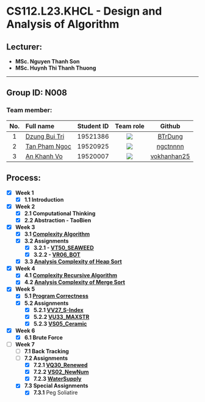 # CS112.L23.KHCL - Design and Analysis of Algorithm
## Lecturer:
- **MSc. Nguyen Thanh Son**   
- **MSc. Huynh Thi Thanh Thuong**
---
## Group ID: N008

### Team member:
|No.| Full name         |Student ID       |Team role      |Github|
|:-:|:------------------|:---------:|:--------:|:-----------:|
| 1	|[Dzung Bui Tri](mailto:19521386@gm.uit.edu.vn)	| 19521386	| ![](https://img.shields.io/badge/-Leader-blue) |[BTrDung](https://github.com/BTrDung)|
| 2	|[Tan Pham Ngoc](mailto:19520925@gm.uit.edu.vn)	| 19520925	| ![](https://img.shields.io/badge/-Member-blue)  |[ngctnnnn](https://github.com/ngctnnnn)|
| 3	|[An Khanh Vo](mailto:19520007@gm.uit.edu.vn)	  | 19520007	| ![](https://img.shields.io/badge/-Member-blue)  |[vokhanhan25](https://github.com/vokhanhan25)|

## Process: 
- [x] **Week 1** 
  - [x] **1.1 Introduction**

- [x] **Week 2** 
  - [x] **2.1 Computational Thinking**
  - [x] **2.2 Abstraction - TaoBien**
  
- [x] **Week 3**
  - [x] **3.1 [Complexity Algorithm](https://github.com/BTrDung/CS112_Team08/tree/main/Assignments/Week03)**
  - [x] **3.2 Assignments**
    - [x] **3.2.1 - [VT50_SEAWEED](https://khmt.uit.edu.vn/wecode/cs112.2021/assignment/2/3)**
    - [x] **3.2.2 - [VR06_BOT](https://khmt.uit.edu.vn/wecode/cs112.2021/assignment/2/1)**
  - [x] **3.3 [Analysis Complexity of Heap Sort](https://github.com/BTrDung/CS112_Team08/tree/main/Assignments/Week04)**
  
- [x] **Week 4**
  - [x] **4.1 [Complexity Recursive Algorithm](https://github.com/BTrDung/CS112_Team08/tree/main/Assignments/Week04)** 
  - [x] **4.2 [Analysis Complexity of Merge Sort](https://github.com/BTrDung/CS112_Team08/tree/main/Assignments/Week04)**

- [x] **Week 5**
  - [x] **5.1 [Program Correctness](https://github.com/BTrDung/CS112_Team08/tree/main/Assignments/Week05)**
  - [x] **5.2 Assignments**
    - [x] **5.2.1 [VV27_S-Index](https://khmt.uit.edu.vn/wecode/cs112.2021/assignment/3/4)** 
    - [x] **5.2.2 [VU33_MAXSTR](https://khmt.uit.edu.vn/wecode/cs112.2021/assignment/3/9)** 
    - [x] **5.2.3 [VS05_Ceramic](https://khmt.uit.edu.vn/wecode/cs112.2021/assignment/3/17)**
- [x] **Week 6**
  - [x] **6.1 Brute Force** 
- [ ] **Week 7**
  - [ ] **7.1 Back Tracking**
  - [ ] **7.2 Assignments**
    - [x] **7.2.1 [VQ30_Renewed](https://khmt.uit.edu.vn/wecode/cs112.2021/assignment/5/8)**  
    - [x] **7.2.2 [VS02_NewNum](https://khmt.uit.edu.vn/wecode/cs112.2021/assignment/5/15)**  
    - [x] **7.2.3 [WaterSupply](https://khmt.uit.edu.vn/wecode/cs112.2021/assignment/5/5)**
  - [x] **7.3 Special Assignments**
    - [x] **7.3.1** Peg Soliatire   
